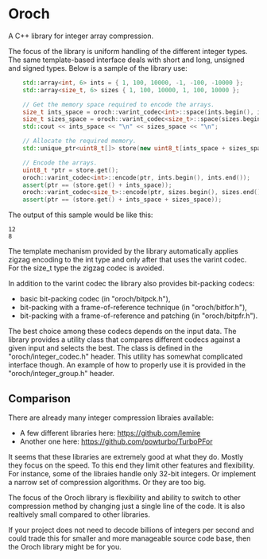 # Oroch
A C++ library for integer array compression.

The focus of the library is uniform handling of the different integer types.
The same template-based interface deals with short and long, unsigned and
signed types. Below is a sample of the library use:

```C++
    std::array<int, 6> ints = { 1, 100, 10000, -1, -100, -10000 };
    std::array<size_t, 6> sizes { 1, 100, 10000, 1, 100, 10000 };

    // Get the memory space required to encode the arrays.
    size_t ints_space = oroch::varint_codec<int>::space(ints.begin(), ints.end());
    size_t sizes_space = oroch::varint_codec<size_t>::space(sizes.begin(), sizes.end());
    std::cout << ints_space << "\n" << sizes_space << "\n";

    // Allocate the required memory.
    std::unique_ptr<uint8_t[]> store(new uint8_t[ints_space + sizes_space]);

    // Encode the arrays.
    uint8_t *ptr = store.get();
    oroch::varint_codec<int>::encode(ptr, ints.begin(), ints.end());
    assert(ptr == (store.get() + ints_space));
    oroch::varint_codec<size_t>::encode(ptr, sizes.begin(), sizes.end());
    assert(ptr == (store.get() + ints_space + sizes_space));

```

The output of this sample would be like this:

```
12
8
```

The template mechanism provided by the library automatically applies zigzag
encoding to the int type and only after that uses the varint codec. For the
size_t type the zigzag codec is avoided.

In addition to the varint codec the library also provides bit-packing codecs:

* basic bit-packing codec (in "oroch/bitpck.h"),
* bit-packing with a frame-of-reference technique (in "oroch/bitfor.h"),
* bit-packing with a frame-of-reference and patching (in "oroch/bitpfr.h").

The best choice among these codecs depends on the input data. The library
provides a utility class that compares different codecs against a given input
and selects the best. The class is defined in the "oroch/integer_codec.h"
header. This utility has somewhat complicated interface though. An example
of how to properly use it is provided in the "oroch/integer_group.h" header.

## Comparison

There are already many integer compression libraies available:

* A few different libraries here: https://github.com/lemire
* Another one here: https://github.com/powturbo/TurboPFor

It seems that these libraries are extremely good at what they do. Mostly they
focus on the speed. To this end they limit other features and flexibility.
For instance, some of the libraies handle only 32-bit integers. Or implement
a narrow set of compression algorithms. Or they are too big.

The focus of the Oroch library is flexibility and ability to switch to other
compression method by changing just a single line of the code. It is also
realtively small compared to other libraries.

If your project does not need to decode billions of integers per second and
could trade this for smaller and more manageable source code base, then the
Oroch library might be for you.
